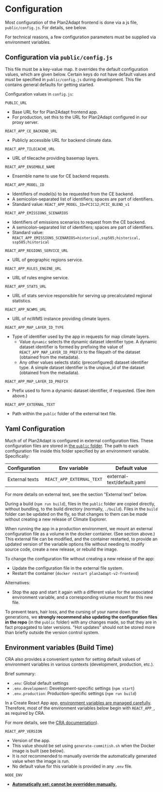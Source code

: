 # Configuration

Most configuration of the Plan2Adapt frontend is done via a js
file, `public/config.js`. For details, see below.

For technical reasons, a few configuration parameters must be supplied via
environment variables.

## Configuration via `public/config.js`

This file must be a key-value map. It overrides the default configuration
values, which are given below. Certain keys do not have default values and
_must_ be specified in `public/config.js` during development. This file
contains general defaults for getting started.

Configuration values in `config.js`:

`PUBLIC_URL`

- Base URL for for Plan2Adapt frontend app.
- For production, set this to the URL for Plan2Adapt configured in our proxy
  server.

`REACT_APP_CE_BACKEND_URL`

- Publicly accessible URL for backend climate data.

`REACT_APP_TILECACHE_URL`

- URL of tilecache providing basemap layers.

`REACT_APP_ENSEMBLE_NAME`

- Ensemble name to use for CE backend requests.

`REACT_APP_MODEL_ID`

- Identifiers of model(s) to be requested from the CE backend.
- A semicolon-separated list of identifiers; spaces are part of identifiers.
- Standard value: `REACT_APP_MODEL_ID=PCIC12;PCIC_BLEND_v1`

`REACT_APP_EMISSIONS_SCENARIOS`

- Identifiers of emissions scenarios to request from the CE backend.
- A semicolon-separated list of identifiers; spaces are part of identifiers.
- Standard value: `REACT_APP_EMISSIONS_SCENARIOS=historical,ssp585;historical, ssp585;historical`

`REACT_APP_REGIONS_SERVICE_URL`

- URL of geographic regions service.

`REACT_APP_RULES_ENGINE_URL`

- URL of rules engine service.

`REACT_APP_STATS_URL`

- URL of stats service responsible for serving up precalculated regional statistics.

`REACT_APP_NCWMS_URL`

- URL of ncWMS instance providing climate layers.

`REACT_APP_MAP_LAYER_ID_TYPE`

- Type of identifier used by the app in requests for map climate layers.
  - Value `dynamic` selects the dynamic dataset identifier type.
    A dynamic dataset identifier is formed by prefixing the value of
    `REACT_APP_MAP_LAYER_ID_PREFIX` to the filepath of the dataset
    (obtained from the metadata).
  - Any other values selects static (preconfigured) dataset identifier type.
    A simple dataset identifier is the unqiue_id of the dataset
    (obtained from the metadata).

`REACT_APP_MAP_LAYER_ID_PREFIX`

- Prefix used to form a dynamic dataset identifier, if requested.
  (See item above.)

`REACT_APP_EXTERNAL_TEXT`

- Path within the `public` folder of the external text file.

## Yaml Configuration

Much of of Plan2Adapt is configured in external configuration files.
These configuration files are stored in [the `public` folder](https://facebook.github.io/create-react-app/docs/using-the-public-folder).
The path to each configuration file inside this folder specified by an environment variable.
Specifically:

| Configuration  | Env variable              | Default value              |
| -------------- | ------------------------- | -------------------------- |
| External texts | `REACT_APP_EXTERNAL_TEXT` | external-text/default.yaml |

For more details on external text, see the section "External text" below.

During a build (`npm run build`),
files in the `public` folder are copied directly, without bundling, to the build directory (normally, `./build`).
Files in the `build` folder can be updated on the fly, so that changes to them can be made without creating
a new release of Climate Explorer.

When running the app in a production environment, we mount an external configuration file as a volume
in the docker container. (See section above.)
This external file can be modified, and the container restarted, to provide an updated version of the
variable options file without needing to modify source code, create a new release, or rebuild the image.

To change the configuration file without creating a new release of the app:

- Update the configuration file in the external file system.
- Restart the container (`docker restart plan2adapt-v2-frontend`)

Alternatives:

- Stop the app and start it again with a different value for the
  associated environment variable, and a corresponding volume mount for
  this new file.

To prevent tears, hair loss, and the cursing of your name down the generations,
we **strongly recommend also updating the configuration files
in the repo** (in the `public` folder) with any changes made, so that
they are in fact propagated to later versions. "Hot updates" should not
be stored more than briefly outside the version control system.

## Environment variables (Build Time)

CRA also provides a convenient system for setting default values of  
environment variables in various contexts (development, production, etc.).

Brief summary:

- `.env`: Global default settings
- `.env.development`: Development-specific settings (`npm start`)
- `.env.production`: Production-specific settings (`npm run build`)

In a Create React App app, [environment variables are managed carefully](https://facebook.github.io/create-react-app/docs/adding-custom-environment-variables).
Therefore, most of the environment variables below begin with
`REACT_APP_`, as required by CRA.

For more details, see the
[CRA documentation](https://facebook.github.io/create-react-app/docs/adding-custom-environment-variables)).

`REACT_APP_VERSION`

- Version of the app.
- This value should be set using `generate-commitish.sh` when the Docker image
  is built (see below).
- It is _not_ recommended to manually override the automatically generated
  value when the image is run.
- No default value for this variable is provided in any `.env` file.

`NODE_ENV`

- [**Automatically set; cannot be overridden manually.**](https://facebook.github.io/create-react-app/docs/adding-custom-environment-variables)
